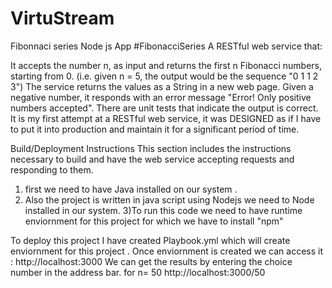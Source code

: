 # VirtuStream
Fibonnaci series Node js App
 #FibonacciSeries A RESTful web service that:

 It accepts the number n, as input and returns the first n Fibonacci numbers, starting from 0. (i.e. given n = 5, the output would be the sequence "0 1 1 2 3")
The service returns the values as a String in a new web page.
Given a negative number, it responds with an error message "Error! Only positive numbers accepted".
There are unit tests that indicate the output is correct.
It is my first attempt at a RESTful web service, it was DESIGNED as if I have to put it into production and maintain it for a significant period of time.

Build/Deployment Instructions
This section includes the instructions necessary to build and have the web service accepting requests and responding to them.

1) first we need to have Java installed on our system .
2) Also the project is written in java script using Nodejs we need to Node installed in our system.
3)To run this code we need to have runtime enviornment for this project for which we have to install "npm"

To deploy this project I have created Playbook.yml which will create enviornment for this project .
Once enviornment is created we can access it :
http://localhost:3000
We can get the results by entering the choice number in the address bar.
for n= 50  http://localhost:3000/50
